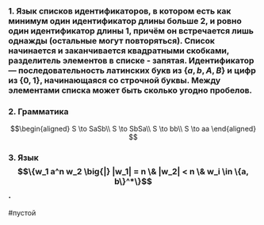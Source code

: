 ### 1. Язык списков идентификаторов, в котором есть как минимум один идентификатор длины больше 2, и ровно один идентификатор длины 1, причём он встречается лишь однажды (остальные могут повторяться). Список начинается и заканчивается квадратными скобками, разделитель элементов в списке - запятая. Идентификатор — последовательность латинских букв из $\{a,b,A,B\}$ и цифр из $\{0,1\}$, начинающаяся со строчной буквы. Между элементами списка может быть сколько угодно пробелов.

### 2. Грамматика

$$\begin{aligned}
S \to SaSb\\
S \to SbSa\\
S \to bb\\
S \to aa
\end{aligned}
$$
### 3. Язык $$\{w_1 a^n w_2 \big{|} |w_1| = n \& |w_2| < n \& w_i \in \{a, b\}^*\}$$.
#пустой